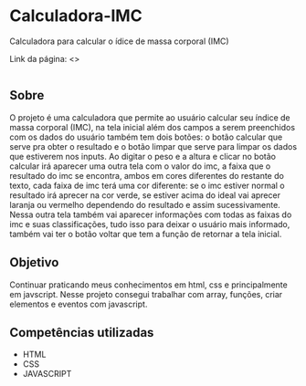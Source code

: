 # Calculadora-IMC
Calculadora para calcular o ídice de massa corporal (IMC)

Link da página: <>

![]()

## Sobre

O projeto é uma calculadora que permite ao usuário calcular seu índice de massa corporal (IMC), na tela inicial além dos campos a serem preenchidos 
com os dados do usuário também tem dois botões: o botão calcular que serve pra obter o resultado e o botão limpar que serve para limpar os dados 
que estiverem nos inputs. Ao digitar o peso e a altura e clicar no botão calcular irá aparecer uma outra tela com o valor do imc, a faixa que o resultado 
do imc se encontra, ambos em cores diferentes do restante do texto, cada faixa de imc terá uma cor diferente: se o imc estiver normal o resultado irá aprecer 
na cor verde, se estiver acima do ideal vai aprecer laranja ou vermelho dependendo do resultado e assim sucessivamente. Nessa outra tela também vai aparecer 
informações com todas as faixas do imc e suas classificações, tudo isso para deixar o usuário mais informado, também vai ter o botão voltar que tem a função 
de retornar a tela inicial.


## Objetivo

Continuar praticando meus conhecimentos em html, css e principalmente em javscript. Nesse projeto consegui trabalhar com array, funções, criar elementos 
e eventos com javascript.

## Competências utilizadas

* HTML
* CSS
* JAVASCRIPT
